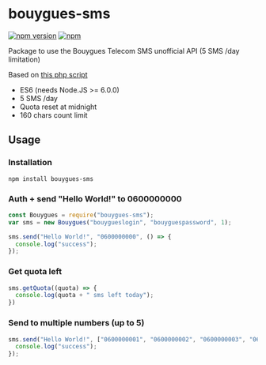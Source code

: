 # bouygues-sms
[![npm version](https://badge.fury.io/js/bouygues-sms.svg)](https://badge.fury.io/js/bouygues-sms)
[![npm](https://img.shields.io/npm/dt/bouygues-sms.svg)]()

Package to use the Bouygues Telecom SMS unofficial API (5 SMS /day limitation)

Based on [this php script](https://rpi-florentv.zapto.org/gitlist/index.php/send-sms.git/blob/master/bouygues/bouygues.php)

* ES6 (needs Node.JS >= 6.0.0)
* 5 SMS /day
* Quota reset at midnight
* 160 chars count limit

## Usage
### Installation
```shell
npm install bouygues-sms
```
### Auth + send "Hello World!" to 0600000000
```javascript
const Bouygues = require("bouygues-sms");
var sms = new Bouygues("bouygueslogin", "bouyguespassword", 1);

sms.send("Hello World!", "0600000000", () => {
  console.log("success");
});
```
### Get quota left
```javascript
sms.getQuota((quota) => {
  console.log(quota + " sms left today");
})
```
### Send to multiple numbers (up to 5)
```javascript
sms.send("Hello World!", ["0600000001", "0600000002", "0600000003", "0600000004", "0600000005"], () => {
  console.log("success");
});
```
